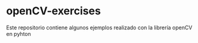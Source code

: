 # openCV-exercises
Este repositorio contiene algunos ejemplos realizado con la librería openCV en pyhton
